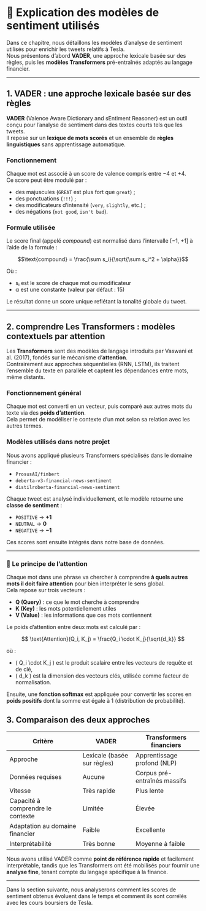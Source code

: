 # 🧠 Explication des modèles de sentiment utilisés

Dans ce chapitre, nous détaillons les modèles d’analyse de sentiment utilisés pour enrichir les tweets relatifs à Tesla.  
Nous présentons d’abord **VADER**, une approche lexicale basée sur des règles, puis les **modèles Transformers** pré-entraînés adaptés au langage financier.

---

## 1. VADER : une approche lexicale basée sur des règles

**VADER** (Valence Aware Dictionary and sEntiment Reasoner) est un outil conçu pour l’analyse de sentiment dans des textes courts tels que les tweets.  
Il repose sur un **lexique de mots scorés** et un ensemble de **règles linguistiques** sans apprentissage automatique.

### Fonctionnement

Chaque mot est associé à un score de valence compris entre −4 et +4.  
Ce score peut être modulé par :

- des majuscules (`GREAT` est plus fort que `great`) ;
- des ponctuations (`!!!`) ;
- des modificateurs d’intensité (`very`, `slightly`, etc.) ;
- des négations (`not good`, `isn't bad`).

### Formule utilisée

Le score final (appelé *compound*) est normalisé dans l’intervalle [−1, +1] à l’aide de la formule :

$$\text{compound} = \frac{\sum s_i}{\sqrt{\sum s_i^2 + \alpha}}$$

Où :
- sᵢ est le score de chaque mot ou modificateur
- α est une constante (valeur par défaut : 15)

Le résultat donne un score unique reflétant la tonalité globale du tweet.

---

## 2. comprendre Les Transformers : modèles contextuels par attention

Les **Transformers** sont des modèles de langage introduits par Vaswani et al. (2017), fondés sur le mécanisme d’**attention**.  
Contrairement aux approches séquentielles (RNN, LSTM), ils traitent l’ensemble du texte en parallèle et captent les dépendances entre mots, même distants.

### Fonctionnement général

Chaque mot est converti en un vecteur, puis comparé aux autres mots du texte via des **poids d’attention**.  
Cela permet de modéliser le contexte d’un mot selon sa relation avec les autres termes.

### Modèles utilisés dans notre projet

Nous avons appliqué plusieurs Transformers spécialisés dans le domaine financier :

- `ProsusAI/finbert`
- `deberta-v3-financial-news-sentiment`
- `distilroberta-financial-news-sentiment`

Chaque tweet est analysé individuellement, et le modèle retourne une **classe de sentiment** :

- `POSITIVE` → **+1**  
- `NEUTRAL` → **0**  
- `NEGATIVE` → **−1**

Ces scores sont ensuite intégrés dans notre base de données.

---
### 🎯 Le principe de l’attention

Chaque mot dans une phrase va chercher à comprendre **à quels autres mots il doit faire attention** pour bien interpréter le sens global.  
Cela repose sur trois vecteurs :

- **Q (Query)** : ce que le mot cherche à comprendre
- **K (Key)** : les mots potentiellement utiles
- **V (Value)** : les informations que ces mots contiennent

Le poids d’attention entre deux mots est calculé par :

$$
\text{Attention}(Q_i, K_j) = \frac{Q_i \cdot K_j}{\sqrt{d_k}}
$$

où :

- \( Q_i \cdot K_j \) est le produit scalaire entre les vecteurs de requête et de clé,
- \( d_k \) est la dimension des vecteurs clés, utilisée comme facteur de normalisation.

Ensuite, une **fonction softmax** est appliquée pour convertir les scores en **poids positifs** dont la somme est égale à 1 (distribution de probabilité).

## 3. Comparaison des deux approches

| Critère                        | VADER                     | Transformers financiers         |
|-------------------------------|---------------------------|---------------------------------|
| Approche                      | Lexicale (basée sur règles) | Apprentissage profond (NLP)    |
| Données requises              | Aucune                    | Corpus pré-entraînés massifs    |
| Vitesse                       | Très rapide               | Plus lente                      |
| Capacité à comprendre le contexte | Limitée                 | Élevée                          |
| Adaptation au domaine financier| Faible                    | Excellente                      |
| Interprétabilité              | Très bonne                | Moyenne à faible                |

Nous avons utilisé VADER comme **point de référence rapide** et facilement interprétable, tandis que les Transformers ont été mobilisés pour fournir une **analyse fine**, tenant compte du langage spécifique à la finance.

---


Dans la section suivante, nous analyserons comment les scores de sentiment obtenus évoluent dans le temps et comment ils sont corrélés avec les cours boursiers de Tesla.
